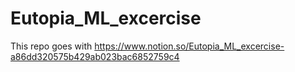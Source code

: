 # Eutopia_ML_excercise

This repo goes with https://www.notion.so/Eutopia_ML_excercise-a86dd320575b429ab023bac6852759c4